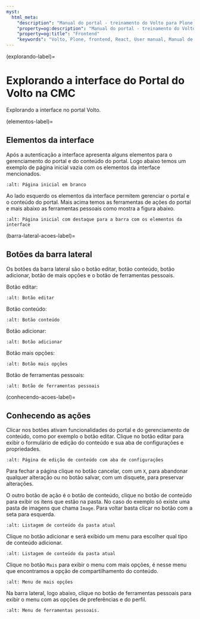```yaml
---
myst:
  html_meta:
    "description": "Manual do portal - treinamento do Volto para Plone 6 da CMC. Explorando."
    "property=og:description": "Manual do portal - treinamento do Volto para Plone 6 da CMC. Explorando."
    "property=og:title": "Frontend"
    "keywords": "Volto, Plone, frontend, React, User manual, Manual de usuário, treinamento, explorar"
---
```



(explorando-label)=

# Explorando a interface do Portal do Volto na CMC

Explorando a interface no portal Volto.

(elementos-label)=

## Elementos da interface

Após a autenticação a interface apresenta alguns elementos para o gerenciamento do portal e do conteúdo do portal. Logo abaixo temos um exemplo de página inicial vazia com os elementos da interface mencionados.

```{image} ./_static/training/aula2/home-page-primeiro-login.png
:alt: Página inicial em branco
```

Ao lado esquerdo os elementos da interface permitem gerenciar o portal e o conteúdo do portal. Mais acima temos as ferramentas de ações do portal e mais abaixo as ferramentas pessoais como mostra a figura abaixo.

```{image} ./_static/training/aula2/home-page-barra-lateral.png
:alt: Página inicial com destaque para a barra com os elementos da interface
```

(barra-lateral-acoes-label)=

## Botões da barra lateral

Os botões da barra lateral são o botão editar, botão conteúdo, botão adicionar, botão de mais opções e o botão de ferramentas pessoais.

Botão editar:

```{image} ./_static/training/aula2/botao-editar.png
:alt: Botão editar
```

Botão conteúdo:

```{image} ./_static/training/aula2/botao-conteudo.png
:alt: Botão conteúdo
```

Botão adicionar:

```{image} ./_static/training/aula2/botao-adicionar.png
:alt: Botão adicionar
```

Botão mais opções:

```{image} ./_static/training/aula2/botao-menu-mais-opcoes.png
:alt: Botão mais opções
```

Botão de ferramentas pessoais:

```{image} ./_static/training/aula2/botao-ferramentas-pessoais.png
:alt: Botão de ferramentas pessoais
```

(conhecendo-acoes-label)=


## Conhecendo as ações

Clicar nos botões ativam funcionalidades do portal e do gerenciamento de conteúdo, como por exemplo o botão editar. Clique no botão editar para exibir o formulário de edição do conteúdo e sua aba de configurações e propriedades.

```{image} ./_static/training/aula2/edita-home.png
:alt: Página de edição de conteúdo com aba de configurações
```

Para fechar a página clique no botão cancelar, com um `X`, para abandonar qualquer alteração ou no botão salvar, com um disquete, para preservar alterações. 

O outro botão de ação é o botão de conteúdo, clique no botão de conteúdo para exibir os ítens que estão na pasta. No caso do exemplo só existe uma pasta de imagens que chama `Image`. Para voltar basta clicar no botão com a seta para esquerda.

```{image} ./_static/training/aula2/conteudo.png
:alt: Listagem de conteúdo da pasta atual
```

Clique no botão adicionar e será exibido um menu para escolher qual tipo de conteúdo adicionar.

```{image} ./_static/training/aula2/menu-adicionar.png
:alt: Listagem de conteúdo da pasta atual
```

Clique no botão `Mais` para exibir o menu com mais opções, é nesse menu que encontramos a opção de compartilhamento do conteúdo.

```{image} ./_static/training/aula2/menu-mais-opcoes.png
:alt: Menu de mais opções
```

Na barra lateral, logo abaixo, clique no botão de ferramentas pessoais para exibir o menu com as opções de preferências e do perfil.

```{image} ./_static/training/aula2/menu-usuario-aluno.png
:alt: Menu de ferramentas pessoais.
```
